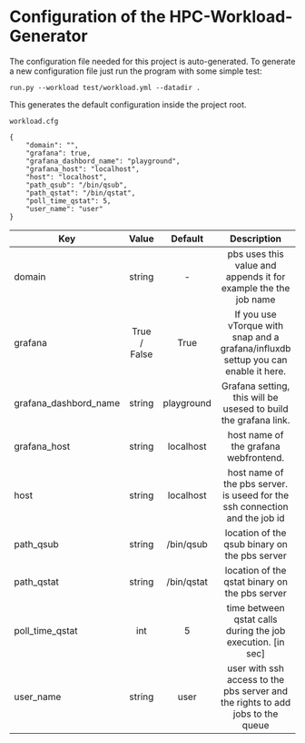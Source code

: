 # Configuration of the HPC-Workload-Generator

The configuration file needed for this project is auto-generated. To generate a new configuration file just run the program with some simple test:
```
run.py --workload test/workload.yml --datadir .
```
This generates the default configuration inside the project root.

`workload.cfg`
```
{
    "domain": "",
    "grafana": true,
    "grafana_dashbord_name": "playground",
    "grafana_host": "localhost",
    "host": "localhost",
    "path_qsub": "/bin/qsub",
    "path_qstat": "/bin/qstat",
    "poll_time_qstat": 5,
    "user_name": "user"
}
```
| Key                       | Value         | Default       | Description                                                                           |
| ---                       | :---:         | :---:         | :---:                                                                                 |
| domain                    | string        | -             | pbs uses this value and appends it for example the the job name                       |
| grafana                   | True / False  | True          | If you use vTorque with snap and a grafana/influxdb settup you can enable it here.    |
| grafana_dashbord_name     | string        | playground    | Grafana setting, this will be usesed to build the grafana link.                       |
| grafana_host              | string        | localhost     | host name of the grafana webfrontend.                                                 |
| host                      | string        | localhost     | host name of the pbs server. is useed for the ssh connection and the job id           |
| path_qsub                 | string        | /bin/qsub     | location of the qsub binary on the pbs server                                         |
| path_qstat                | string        | /bin/qstat    | location of the qstat binary on the pbs server                                        |
| poll_time_qstat           | int           | 5             | time between qstat calls during the job execution. [in sec]                           |
| user_name                 | string        | user          | user with ssh access to the pbs server and the rights to add jobs to the queue        |
